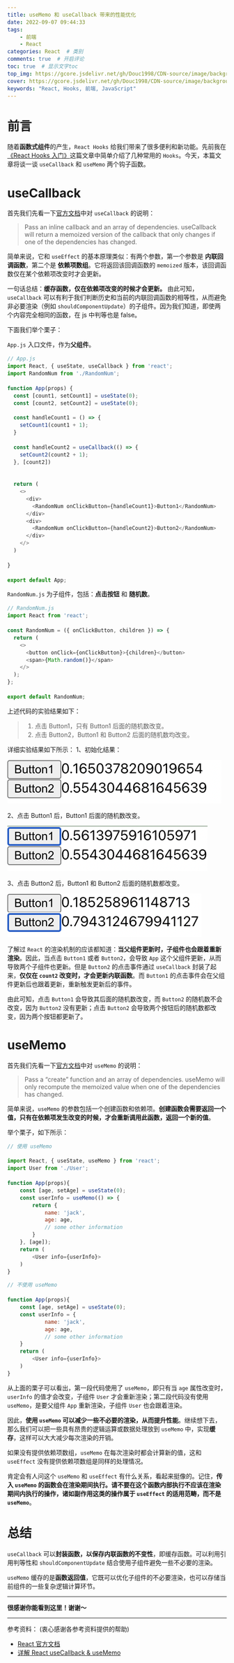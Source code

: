 ```yaml
---
title: useMemo 和 useCallback 带来的性能优化
date: 2022-09-07 09:44:33
tags: 
    - 前端
    - React
categories: React  # 类别
comments: true  # 开启评论
toc: true  # 显示文字toc
top_img: https://gcore.jsdelivr.net/gh/Douc1998/CDN-source/image/background/scene5.png  # 文章页头部图片
cover: https://gcore.jsdelivr.net/gh/Douc1998/CDN-source/image/background/scene5.png  # 主页中显示的文章封面图片
keywords: "React, Hooks, 前端, JavaScript"
---
```


# 前言
随着**函数式组件**的产生，`React Hooks` 给我们带来了很多便利和新功能。先前我在[《React Hooks 入门》](https://blog.douchen.life/React-Hooks%E5%85%A5%E9%97%A8/)这篇文章中简单介绍了几种常用的 `Hooks`。今天，本篇文章将谈一谈 `useCallback` 和 `useMemo` 两个钩子函数。

# useCallback

首先我们先看一下[官方文档](https://zh-hans.reactjs.org/docs/hooks-reference.html#usecallback)中对 `useCallback` 的说明：
> Pass an inline callback and an array of dependencies. useCallback will return a memoized version of the callback that only changes if one of the dependencies has changed.

简单来说，它和 `useEffect` 的基本原理类似：有两个参数，第一个参数是 **内联回调函数**，第二个是 **依赖项数组**。它将返回该回调函数的 `memoized` 版本，该回调函数仅在某个依赖项改变时才会更新。

一句话总结：**缓存函数，仅在依赖项改变的时候才会更新。** 由此可知， `useCallback` 可以有利于我们判断历史和当前的内联回调函数的相等性，从而避免非必要渲染（例如 `shouldComponentUpdate`）的子组件。因为我们知道，即使两个内容完全相同的函数，在 js 中判等也是 false。

下面我们举个栗子：

`App.js` 入口文件，作为**父组件**。

```js
// App.js 
import React, { useState, useCallback } from 'react';
import RandomNum from './RandomNum';

function App(props) {
  const [count1, setCount1] = useState(0);
  const [count2, setCount2] = useState(0);

  const handleCount1 = () => {
    setCount1(count1 + 1);
  }

  const handleCount2 = useCallback(() => {
    setCount2(count2 + 1);
  }, [count2])


  return (
    <>
      <div>
        <RandomNum onClickButton={handleCount1}>Button1</RandomNum>
      </div>
      <div>
        <RandomNum onClickButton={handleCount2}>Button2</RandomNum>
      </div>
    </>
  )

}

export default App;
```

`RandomNum.js` 为子组件，包括：**点击按钮** 和 **随机数**。

```js
// RandomNum.js
import React from 'react';

const RandomNum = ({ onClickButton, children }) => {
  return (
    <>
      <button onClick={onClickButton}>{children}</button>
      <span>{Math.random()}</span>
    </>
  );
};

export default RandomNum;
```

上述代码的实验结果如下：

> 1. 点击 Button1，只有 Button1 后面的随机数改变。
> 2. 点击 Button2，Button1 和 Button2 后面的随机数均改变。

详细实验结果如下所示：
1、初始化结果：

![初始值](./useMemo-和-useCallback-带来的性能优化/origin.png)

2、点击 Button1 后，Button1 后面的随机数改变。

![点击 Button1](./useMemo-和-useCallback-带来的性能优化/button1.png)

3、点击 Button2 后，Button1 和 Button2 后面的随机数都改变。

![点击 Button2](./useMemo-和-useCallback-带来的性能优化/button2.png)

了解过 `React` 的渲染机制的应该都知道：**当父组件更新时，子组件也会跟着重新渲染**。因此，当点击 `Button1` 或者 `Button2`，会导致 `App` 这个父组件更新，从而导致两个子组件也更新。但是 `Button2` 的点击事件通过 `useCallback` 封装了起来，**仅仅在 `count2` 改变时，才会更新内联函数**。而 `Button1` 的点击事件会在父组件更新后也跟着更新，重新触发更新后的事件。

由此可知，点击 `Button1` 会导致其后面的随机数改变，而 `Button2` 的随机数不会改变，因为 `Button2` 没有更新；点击 `Button2` 会导致两个按钮后的随机数都改变，因为两个按钮都更新了。


# useMemo

首先我们先看一下[官方文档](https://zh-hans.reactjs.org/docs/hooks-reference.html)中对 `useMemo` 的说明：

> Pass a “create” function and an array of dependencies. useMemo will only recompute the memoized value when one of the dependencies has changed.

简单来说，`useMemo` 的参数包括一个创建函数和依赖项。**创建函数会需要返回一个值，只有在依赖项发生改变的时候，才会重新调用此函数，返回一个新的值**。

举个栗子，如下所示：

```js
// 使用 useMemo

import React, { useState, useMemo } from 'react';
import User from './User';

function App(props){
    const [age, setAge] = useState(0);
    const userInfo = useMemo(() => {
        return {
            name: 'jack',
            age: age,
            // some other information
        }
    }, [age]);
    return (
        <User info={userInfo}>
    )
}
```
```js
// 不使用 useMemo

function App(props){
    const [age, setAge] = useState(0);
    const userInfo = {
            name: 'jack',
            age: age,
            // some other information
    }
    return (
        <User info={userInfo}>
    )
}
```
从上面的栗子可以看出，第一段代码使用了 `useMemo`，即只有当 `age` 属性改变时，`userInfo` 的值才会改变，子组件 `User` 才会重新渲染；第二段代码没有使用 `useMemo`，是要父组件 `App` 重新渲染，子组件 `User` 也会跟着渲染。

因此，**使用 `useMemo` 可以减少一些不必要的渲染，从而提升性能**。继续想下去，那么我们可以把一些具有昂贵的逻辑运算或数据处理放到 `useMemo` 中，实现**缓存**，这样可以大大减少每次渲染的开销。

如果没有提供依赖项数组，`useMemo` 在每次渲染时都会计算新的值，这和 `useEffect` 没有提供依赖项数组是同样的处理情况。

肯定会有人问这个 `useMemo` 和 `useEffect` 有什么关系，看起来挺像的。记住，**传入 `useMemo` 的函数会在渲染期间执行。请不要在这个函数内部执行不应该在渲染期间内执行的操作，诸如副作用这类的操作属于 `useEffect` 的适用范畴，而不是 `useMemo`**。

# 总结
`useCallback` 可以**封装函数，以保存内联函数的不变性**，即缓存函数。可以利用引用判等性和 `shouldComponentUpdate` 结合使用子组件避免一些不必要的渲染。

`useMemo` 缓存的是**函数返回值**，它既可以优化子组件的不必要渲染，也可以存储当前组件的一些复杂逻辑计算环节。


---
**很感谢你能看到这里！谢谢～**

---
参考资料： (衷心感谢各参考资料提供的帮助)
+  [React 官方文档](https://zh-hans.reactjs.org/docs/hooks-reference.html)
+  [详解 React useCallback & useMemo](https://juejin.cn/post/6844904101445124110)





